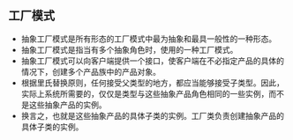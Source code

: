 **工厂模式**
--
* 抽象工厂模式是所有形态的工厂模式中最为抽象和最具一般性的一种形态。
* 抽象工厂模式是指当有多个抽象角色时，使用的一种工厂模式。
* 抽象工厂模式可以向客户端提供一个接口，使客户端在不必指定产品的具体的情况下，创建多个产品族中的产品对象。
* 根据里氏替换原则，任何接受父类型的地方，都应当能够接受子类型。因此，实际上系统所需要的，仅仅是类型与这些抽象产品角色相同的一些实例，而不是这些抽象产品的实例。
* 换言之，也就是这些抽象产品的具体子类的实例。工厂类负责创建抽象产品的具体子类的实例。
